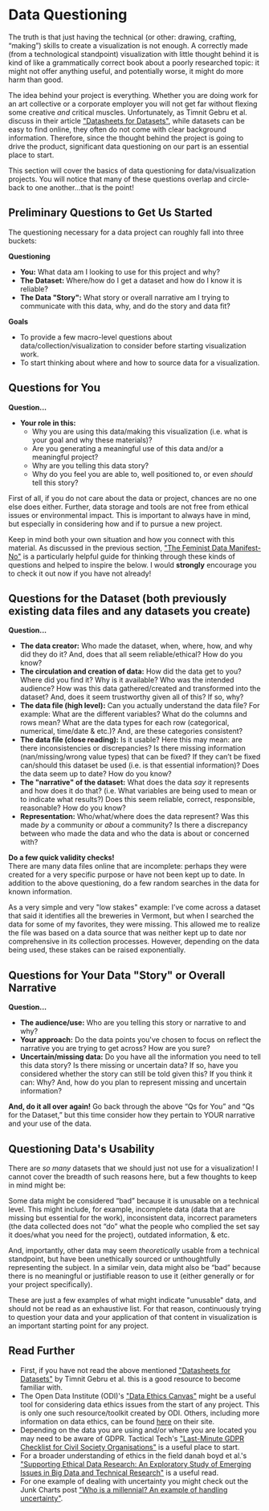 # Data Questioning
 
The truth is that just having the technical (or other: drawing, crafting, “making”) skills to create a visualization is not enough. A correctly made (from a technological standpoint) visualization with little thought behind it is kind of like a grammatically correct book about a poorly researched topic: it might not offer anything useful, and potentially worse, it might do more harm than good. 

The idea behind your project is everything. Whether you are doing work for an art collective or a corporate employer you will not get far without flexing some creative *and* critical muscles. Unfortunately, as Timnit Gebru et al. discuss in their article ["Datasheets for Datasets"](https://arxiv.org/abs/1803.09010), while datasets can be easy to find online, they often do not come with clear background information. Therefore, since the thought behind the project is going to drive the product, significant data questioning on our part is an essential place to start.  

This section will cover the basics of data questioning for data/visualization projects. You will notice that many of these questions overlap and circle-back to one another...that is the point!

## Preliminary Questions to Get Us Started 

The questioning necessary for a data project can roughly fall into three buckets:

**Questioning**
- **You:** What data am I looking to use for this project and why? 
- **The Dataset:** Where/how do I get a dataset and how do I know it is reliable? 
- **The Data "Story":** What story or overall narrative am I trying to communicate with this data, why, and do the story and data fit? 

**Goals**
- To provide a few macro-level questions about data/collection/visualization to consider before starting visualization work. 
- To start thinking about where and how to source data for a visualization. 

## Questions for You  
**Question...** 
- **Your role in this:** 
    - Why you are using this data/making this visualization (i.e. what is your goal and why these materials)?
    - Are you generating a meaningful use of this data and/or a meaningful project?   
    - Why are you telling this data story? 
    - Why do you feel you are able to, well positioned to, or even *should* tell this story?

First of all, if you do not care about the data or project, chances are no one else does either. Further, data storage and tools are not free from ethical issues or environmental impact. This is important to always have in mind, but especially in considering how and if to pursue a new project.
  
Keep in mind both your own situation and how you connect with this material. As discussed in the previous section, ["The Feminist Data Manifest-No"](https://www.manifestno.com/) is a particularly helpful guide for thinking through these kinds of questions and helped to inspire the below. I would **strongly** encourage you to check it out now if you have not already!  
 
## Questions for the Dataset (both previously existing data files and any datasets you create)  
**Question...** 
- **The data creator:** Who made the dataset, when, where, how, and why did they do it? And, does that all seem reliable/ethical? How do you know?
- **The circulation and creation of data:** How did the data get to you? Where did you find it? Why is it available? Who was the intended audience? How was this data gathered/created and transformed into the dataset? And, does it seem trustworthy given all of this? If so, why?
- **The data file (high level):** Can you actually understand the data file? For example: What are the different variables? What do the columns and rows mean? What are the data types for each row (categorical, numerical, time/date & etc.)? And, are these categories consistent? 
- **The data file (close reading):** Is it usable? Here this may mean: are there inconsistencies or discrepancies? Is there missing information (nan/missing/wrong value types) that can be fixed? If they can’t be fixed can/should this dataset be used (i.e. is that essential information)? Does the data seem up to date? How do you know?
- **The "narrative" of the dataset:** What does the data *say* it represents and how does it do that? (i.e. What variables are being used to mean or to indicate what results?) Does this seem reliable, correct, responsible, reasonable? How do you know?  
- **Representation:** Who/what/where does the data represent? Was this made *by* a community or *about* a community? Is there a discrepancy between who made the data and who the data is about or concerned with?   

**Do a few quick validity checks!**  
There are many data files online that are incomplete: perhaps they were created for a very specific purpose or have not been kept up to date. In addition to the above questioning, do a few random searches in the data for known information. 

As a very simple and very "low stakes" example: I’ve come across a dataset that said it identifies all the breweries in Vermont, but when I searched the data for some of my favorites, they were missing. This allowed me to realize the file was based on a data source that was neither kept up to date nor comprehensive in its collection processes. However, depending on the data being used, these stakes can be raised exponentially. 


## Questions for Your Data "Story" or Overall Narrative  
**Question...** 
- **The audience/use:** Who are you telling this story or narrative to and why? 
- **Your approach:** Do the data points you've chosen to focus on reflect the narrative you are trying to get across? How are you sure?  
- **Uncertain/missing data:** Do you have all the information you need to tell this data story? Is there missing or uncertain data? If so, have you considered whether the story can still be told given this? If you think it can: Why? And, how do you plan to represent missing and uncertain information?  

**And, do it all over again!** Go back through the above “Qs for You” and “Qs for the Dataset,” but this time consider how they pertain to YOUR narrative and your use of the data.
 
## Questioning Data's Usability
There are *so many* datasets that we should just not use for a visualization! I cannot cover the breadth of such reasons here, but a few thoughts to keep in mind might be: 

Some data might be considered “bad” because it is unusable on a technical level. This might include, for example, incomplete data (data that are missing but essential for the work), inconsistent data, incorrect parameters (the data collected does not “do” what the people who complied the set say it does/what you need for the project), outdated information, & etc.  

And, importantly, other data may seem *theoretically* usable from a technical standpoint, but have been unethically sourced or unthoughtfully representing the subject. In a similar vein, data might also be “bad” because there is no meaningful or justifiable reason to use it (either generally or for your project specifically). 

These are just a few examples of what might indicate "unusable" data, and should not be read as an exhaustive list. For that reason, continuously trying to question your data and your application of that content in visualization is an important starting point for any project.  
 
## Read Further 
- First, if you have not read the above mentioned ["Datasheets for Datasets"](https://arxiv.org/abs/1803.09010) by Timnit Gebru et al. this is a good resource to become familiar with. 
- The Open Data Institute (ODI)'s ["Data Ethics Canvas"](https://theodi.org/wp-content/uploads/2019/07/ODI-Data-Ethics-Canvas-2019-05.pdf) might be a useful tool for considering data ethics issues from the start of any project. This is only one such resource/toolkit created by ODI. Others, including more information on data ethics, can be found [here](https://theodi.org/service/tools-resources/) on their site. 
- Depending on the data you are using and/or where you are located you may need to be aware of GDPR. Tactical Tech's ["Last-Minute GDPR Checklist for Civil Society Organisations"](https://ourdataourselves.tacticaltech.org/posts/20a_GDPR_checklist/) is a useful place to start.
- For a broader understanding of ethics in the field danah boyd et al.'s ["Supporting Ethical Data Research: An Exploratory Study of Emerging Issues in Big Data and Technical Research"](https://datasociety.net/wp-content/uploads/2016/09/SupportingEthicsDataResearch_Sept2016.pdf) is a useful read. 
- For one example of dealing with uncertainty you might check out the Junk Charts post ["Who is a millennial? An example of handling uncertainty"](https://junkcharts.typepad.com/junk_charts/2019/10/who-is-a-millennial-an-example-of-handling-uncertainty.html).
